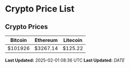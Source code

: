 # Crypto Price List

## Crypto Prices
| Bitcoin | Ethereum | Litecoin |
| ------- | -------- | -------- |
| $101926 | $3267.14 | $125.22 |
**Last Updated:** 2025-02-01 08:36 UTC
**Last Updated:** $DATE$
